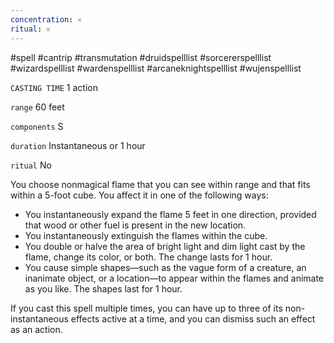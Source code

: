 ```yaml
---
concentration: 𐄂
ritual: 𐄂
---
```

#spell #cantrip #transmutation #druidspelllist #sorcererspelllist #wizardspelllist #wardenspelllist #arcaneknightspelllist #wujenspelllist

`CASTING TIME`
1 action

`range`
60 feet

`components`
S

`duration`
Instantaneous or 1 hour

`ritual`
No

You choose nonmagical flame that you can see within range and that fits within a 5-foot cube. You affect it in one of the following ways:

- You instantaneously expand the flame 5 feet in one direction, provided that wood or other fuel is present in the new location.
- You instantaneously extinguish the flames within the cube.
- You double or halve the area of bright light and dim light cast by the flame, change its color, or both. The change lasts for 1 hour.
- You cause simple shapes—such as the vague form of a creature, an inanimate object, or a location—to appear within the flames and animate as you like. The shapes last for 1 hour.

If you cast this spell multiple times, you can have up to three of its non-instantaneous effects active at a time, and you can dismiss such an effect as an action.
